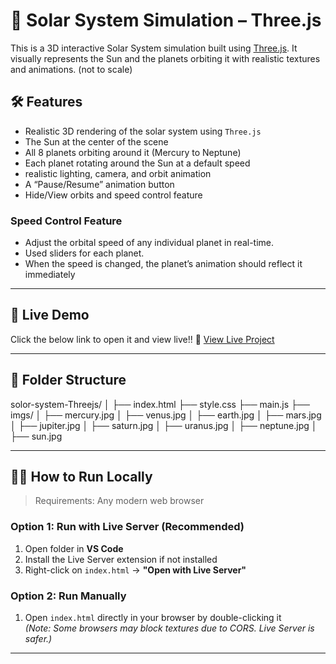 # 🌌 Solar System Simulation – Three.js

This is a 3D interactive Solar System simulation built using [Three.js](https://threejs.org/). It visually represents the Sun and the planets orbiting it with realistic textures and animations. (not to scale)


## 🛠️ Features

- Realistic 3D rendering of the solar system using `Three.js`
- The Sun at the center of the scene
- All 8 planets orbiting around it (Mercury to Neptune)
- Each planet rotating around the Sun at a default speed
- realistic lighting, camera, and orbit animation
- A “Pause/Resume” animation button
- Hide/View orbits and speed control feature

### Speed Control Feature ###
- Adjust the orbital speed of any individual planet in real-time.
- Used sliders for each planet.
- When the speed is changed, the planet’s animation should reflect it immediately

---

## 🚀 Live Demo

Click the below link to open it and view live!!
🔗 [View Live Project](https://harinii-a.github.io/solor-system-Threejs/)

---

## 📁 Folder Structure
solor-system-Threejs/
│
├── index.html 
├── style.css 
├── main.js
├── imgs/
│ ├── mercury.jpg
│ ├── venus.jpg
│ ├── earth.jpg
│ ├── mars.jpg
│ ├── jupiter.jpg
│ ├── saturn.jpg
│ ├── uranus.jpg
│ ├── neptune.jpg
│ ├── sun.jpg


---

## 🧑‍💻 How to Run Locally

> Requirements: Any modern web browser

### Option 1: Run with Live Server (Recommended)

1. Open folder in **VS Code**
2. Install the Live Server extension if not installed
3. Right-click on `index.html` → **"Open with Live Server"**

### Option 2: Run Manually

1. Open `index.html` directly in your browser by double-clicking it  
   *(Note: Some browsers may block textures due to CORS. Live Server is safer.)*

---
